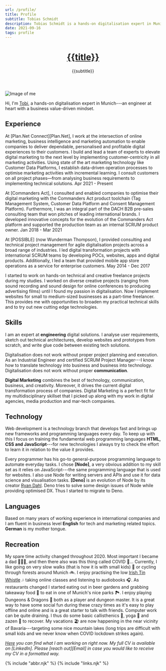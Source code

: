 ```yaml
---
url: /profile/
title: Profile
subtitle: Tobias Schmidt
description: Tobias Schmidt is a hands-on digitalisation expert in Munich. He helps companies deliver reliable, personalised and profitable digital experiences to their customers.
date: 2021-09-16
tags: profile
---
```


<header>

# [{{title}}](/)

{{subtitle}}

</header>

<section>

![Image of me](/assets/img/tobias-schmidt.jpeg)

Hi, I'm [Tobi](/profile/), a hands-on digitalisation expert in Munich---an engineer at heart with a business value-driven mindset.

</section>

<section>

## Experience

At [Plan.Net Connect][Plan.Net], I work at the intersection of online marketing, business intelligence and marketing automation to enable companies to deliver dependable, personalised and profitable digital experiences to their customers. I build and lead a team of experts to elevate digital marketing to the next level by implementing customer-centricity in all marketing activities. Using state of the art marketing technology like Customer Data Platforms, I establish data-driven operation processes to optimise marketing activities with incremental learning. I consult customers on all project phases—from analysing business requirements to implementing technical solutions. Apr 2021 - Present

At [Commanders Act], I consulted and enabled companies to optimise their digital marketing with the Commanders Act product toolchain (Tag Management System, Customer Data Platform and Consent Management Platform). Furthermore, I was an integral part of the DACH B2B pre-sales consulting team that won pitches of leading international brands. I developed innovative concepts for the evolution of the Commanders Act platform and supported the production team as an internal SCRUM product owner. Jan 2018 - Mar 2021

At [POSSIBLE] (now Wunderman Thompson), I provided consulting and technical project management for agile digitalisation projects across a broad range of industries. I led digital transformation projects with international SCRUM teams by developing POCs, websites, apps and digital products. Additionally, I led a team that provided mobile app store operations as a service for enterprise customers. May 2014 - Dec 2017

I started to work on hands-on technical and creative freelance projects during my studies. I worked on diverse creative projects (ranging from sound recording and sound design for online conferences to producing advertising films) until I found my passion in digitalisation. Now I implement websites for small to medium-sized businesses as a part-time freelancer. This provides me with opportunities to broaden my practical technical skills and to try out new cutting edge technologies.

</section><section>

## Skills

I am an expert at **engineering** digital solutions. I analyse user requirements, sketch out technical architectures, develop websites and prototypes from scratch, and write glue code between existing tech solutions.

Digitalisation does not work without proper project planning and execution. As an Industrial Engineer and certified SCRUM Project Manager---I know how to translate technology into business and business into technology. Digitalisation does not work without proper **communication**.

**Digital Marketing** combines the best of technology, communication, business, and creativity. Moreover, it drives the current digital transformation process of companies. Digital Marketing is a perfect fit for my multidisciplinary skillset that I picked up along with my work in digital agencies, media production and mar-tech companies.

</section><section>

## Technology

Web development is a technology branch that develops fast and brings up new frameworks and programming languages every day. To keep up with this I focus on training the fundamental web programming languages **HTML, CSS and JavaScript**---for new technologies I always try to check the effort to learn it in relation to the value it provides.

Every programmer has his go-to general-purpose programming language to automate everyday tasks. I chose **[Node]**, a very obvious addition to my skill set as it relies on JavaScript---the same programming language that is used for websites. I also use Node for writing servers and APIs and use it for data science and visualisation tasks. **[Deno]** is an evolution of Node by its creator [Ryan Dahl](https://en.wikipedia.org/wiki/Ryan_Dahl). Deno tries to solve some design issues of Node while providing optimised DX. Thus I started to migrate to Deno.

</section><section>

## Languages

Based on many years of working experience in international companies and I am fluent in business level **English** for tech and marketing related topics. **German** is my mother tongue.

</section><section>

## Recreation

My spare time activity changed throughout 2020. Most important I became a dad 👨‍👩‍👧, and then there also was this thing called COVID 🦠... Currently, I like going on very slow walks (that is how it is with small kids) 🌲 or cycling through forests around Munich 🚲. I enjoy practising the low [Irish Tin Whistle](/tunes/) 🎶 taking online classes and listening to audiobooks 🎧. As restaurants changed I started eating out in beer gardens and grabbing takeaway food 🥙 to eat in one of Munich's nice parks 🏞. I enjoy playing Dungeons & Dragons 🐉 both as a player and dungeon master. It is a great way to have some social fun during these crazy times as it's easy to play offline and online and is a great starter to talk with friends. Computer work can be quite draining. I thus do some basic callisthenics 💪, yoga 🥋 and zazen 🧘 to recover. My vacations 🏖 are now happening in the near vicinity of Bavaria---targeting some nice mountain lakes (long trips are difficult with small kids and we never know when COVID lockdown strikes again).

</section><footer>

_[Here](/now/) you can find what I am working on right now. My full CV is available on [LinkedIn]. Please [reach out][Email] in case you would like to receive my CV in a formatted way._

</footer>

{% include "abbr.njk" %}
{% include "links.njk" %}
